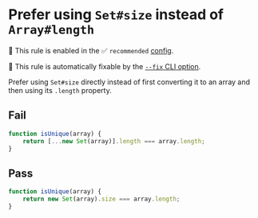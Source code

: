 # Prefer using `Set#size` instead of `Array#length`

💼 This rule is enabled in the ✅ `recommended` [config](https://github.com/sindresorhus/eslint-plugin-unicorn#preset-configs-eslintconfigjs).

🔧 This rule is automatically fixable by the [`--fix` CLI option](https://eslint.org/docs/latest/user-guide/command-line-interface#--fix).

<!-- end auto-generated rule header -->
<!-- Do not manually modify this header. Run: `npm run fix:eslint-docs` -->

Prefer using `Set#size` directly instead of first converting it to an array and then using its `.length` property.

## Fail

```js
function isUnique(array) {
	return [...new Set(array)].length === array.length;
}
```

## Pass

```js
function isUnique(array) {
	return new Set(array).size === array.length;
}
```
